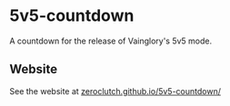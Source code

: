 # 5v5-countdown
A countdown for the release of Vainglory's 5v5 mode.

## Website
See the website at [zeroclutch.github.io/5v5-countdown/](https://zeroclutch.github.io/5v5-countdown/)